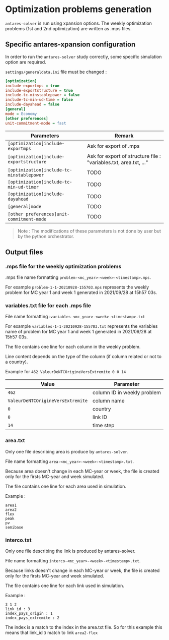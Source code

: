 # Optimization problems generation
`antares-solver` is run using xpansion options. The weekly optimization problems (1st and 2nd optimization) are written as .mps files.

## Specific antares-xpansion configuration
In order to run the `antares-solver` study correctly, some 
specific simulation option are required.

`settings/generaldata.ini` file must be changed :

```ini
[optimization]
include-exportmps = true
include-exportstructure = true
include-tc-minstablepower = false
include-tc-min-ud-time = false
include-dayahead = false
[general]
mode = Economy
[other preferences]
unit-commitment-mode = fast
```

|Parameters|Remark|
|-----|-----|
|`[optimization]include-exportmps`| Ask for export of .mps | 
|`[optimization]include-exportstructure`| Ask for export of structure file : "variables.txt, area.txt, ..."|
|`[optimization]include-tc-minstablepower`| TODO| 
|`[optimization]include-tc-min-ud-timer`| TODO| 
|`[optimization]include-dayahead`| TODO| 
|`[general]mode`| TODO| 
|`[other preferences]unit-commitment-mode`| TODO| 

>Note :
>The modifications of these parameters is not done by user but by the python orchestrator.

## Output files

### .mps file for the weekly optimization problems

.mps file name formatting `problem-<mc_year>-<week>-<timestamp>.mps`.

For example `problem-1-1-20210928-155703.mps` represents the weekly problem for MC year 1 and week 1 generated in 2021/09/28 at 15h57 03s.

### variables.txt file for each .mps file

File name formatting :`variables-<mc_year>-<week>-<timestamp>.txt`

For example `variables-1-1-20210928-155703.txt` represents the variables name of problem for MC year 1 and week 1 generated in 2021/09/28 at 15h57 03s.

The file contains one line for each column in the weekly problem.

Line content depends on the type of the column (if column related or not to a country).

Example for `462 ValeurDeNTCOrigineVersExtremite 0 0 14`

|Value|Parameter|
|-----|-----|
|`462`| column ID in weekly problem | 
|`ValeurDeNTCOrigineVersExtremite`| column name|
|`0`| country| 
|`0`| link ID| 
|`14`| time step| 

### area.txt

Only one file describing area is produce by `antares-solver`.

File name formatting `area-<mc_year>-<week>-<timestamp>.txt`.

Because area doesn't change in each MC-year or week, the file is created only for the firsts MC-year and week simulated.

The file contains one line for each area used in simulation.

Example :
```
area1
area2
flex
peak
pv
semibase
```

### interco.txt

Only one file describing the link is produced by antares-solver. 

File name formatting `interco-<mc_year>-<week>-<timestamp>.txt`.

Because links doesn't change in each MC-year or week, the file is created only for the firsts MC-year and week simulated.

The file contains one line for each link used in simulation.

Example :
``` 
3 1 2
link_id : 3 
index_pays_origin : 1
index_pays_extremite : 2
```

The index is a match to the index in the area.txt file. So for this example this means that link_id `3` match to link `area2-flex` 
